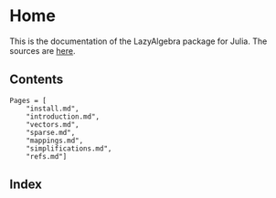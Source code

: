 # Home

This is the documentation of the LazyAlgebra package for Julia.
The sources are [here](https://github.com/emmt/LazyAlgebra.jl).


## Contents

```@contents
Pages = [
    "install.md",
    "introduction.md",
    "vectors.md",
    "sparse.md",
    "mappings.md",
    "simplifications.md",
    "refs.md"]
```

## Index

```@index
```

